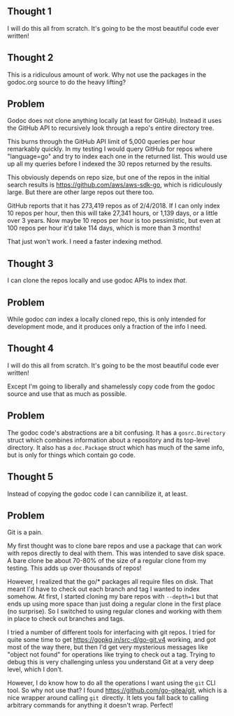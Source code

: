 ## Thought 1

I will do this all from scratch. It's going to be the most beautiful code ever
written!

## Thought 2

This is a ridiculous amount of work. Why not use the packages in the godoc.org
source to do the heavy lifting?

## Problem

Godoc does not clone anything locally (at least for GitHub). Instead it uses
the GitHub API to recursively look through a repo's entire directory tree.

This burns through the GitHub API limit of 5,000 queries per hour remarkably
quickly. In my testing I would query GitHub for repos where "language=go" and
try to index each one in the returned list. This would use up all my queries
before I indexed the 30 repos returned by the results.

This obviously depends on repo size, but one of the repos in the initial
search results is https://github.com/aws/aws-sdk-go, which is ridiculously
large. But there are other large repos out there too.

GitHub reports that it  has 273,419 repos as of 2/4/2018. If  I can only index
10 repos  per hour,  then this  will take 27,341  hours, or  1,139 days,  or a
little over 3 years. Now maybe 10  repos per hour is too pessimistic, but even
at 100 repos per hour it'd take 114 days, which is more than 3 months!

That just won't work. I need a faster indexing method.

## Thought 3

I can clone the repos locally and use godoc APIs to index _that_.

## Problem

While godoc _can_ index a locally cloned repo, this is only intended for
development mode, and it produces only a fraction of the info I need.

## Thought 4

I will do this all from scratch. It's going to be the most beautiful code ever
written!

Except I'm going to liberally and shamelessly copy code from the godoc source
and use that as much as possible.

## Problem

The godoc code's abstractions are a bit confusing. It has a `gosrc.Directory`
struct which combines information about a repository and its top-level
directory. It also has a `doc.Package` struct which has much of the same info,
but is only for things which contain go code.

## Thought 5

Instead of copying the godoc code I can cannibilize it, at least.

## Problem

Git is a pain.

My first thought was to clone bare repos and use a package that can work with
repos directly to deal with them. This was intended to save disk space. A bare
clone be about 70-80% of the size of a regular clone from my testing. This
adds up over thousands of repos!

However, I realized that the go/* packages all require files on disk. That
meant I'd have to check out each branch and tag I wanted to index somehow. At
first, I started cloning my bare repos with `--depth=1` but that ends up using
more space than just doing a regular clone in the first place (no
surprise). So I switched to using regular clones and working with them in
place to check out branches and tags.

I tried a number of different tools for interfacing with git repos. I tried
for quite some time to get https://gopkg.in/src-d/go-git.v4 working, and got
most of the way there, but then I'd get very mysterious messages like "object
not found" for operations like trying to check out a tag. Trying to debug this
is very challenging unless you understand Git at a very deep level, which I
don't.

However, I do know how to do all the operations I want using the `git` CLI
tool. So why not use that? I found https://github.com/go-gitea/git, which is a
nice wrapper around calling `git `directly. It lets you fall back to calling
arbitrary commands for anything it doesn't wrap. Perfect!

